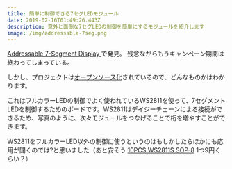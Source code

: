 ```yaml
---
title: 簡単に制御できる7セグLEDモジュール
date: 2019-02-16T01:49:26.443Z
description: 意外と面倒な7セグLEDの制御を簡単にするモジュールを紹介します
image: /img/addressable-7seg.png
---
```

[Addressable 7-Segment Display
](https://shop.idlehandsdev.com/products/addressable-7-segment-display)
で発見。
残念ながらもうキャンペーン期間は終わってしまっている。

しかし、プロジェクトは[オープンソース化](https://github.com/IdleHandsProject/addr_7seg)されているので、どんなものかはわかります。

これはフルカラーLEDの制御でよく使われているWS2811を使って、7セグメントLEDを制御するためのボードです。WS2811はデイジーチェーンによる接続ができるため、写真のように、次々モジュールをつなげることで桁を増やすことができます。

WS2811をフルカラーLED以外の制御に使うというのはもしかしたらほかにも応用が聞くのでは?と思いました（あと安そう [10PCS WS2811S SOP-8](http://s.click.aliexpress.com/e/jk3MkCo) 1つ9円くらい？）
